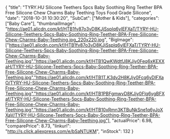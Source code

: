 {
	"title": "TYRY.HU Silicone Teethers 5pcs Baby Soothing Ring Teether BPA Free Silicone Chew Charms Baby Teething Toys Food Grade Silicone",
	"date": "2018-10-31 10:30:20",
	"SubCat": ["Mother & Kids"],
	"categories": ["Baby Care"],
	"thumbnailImage": "https://ae01.alicdn.com/kf/HTB1fv87o3vD8KJjSsplq6yIEFXaT/TYRY-HU-Silicone-Teethers-5pcs-Baby-Soothing-Ring-Teether-BPA-Free-Silicone-Chew-Charms-Baby-Teething.jpg_220x220.jpg",
	"BigImage": ["https://ae01.alicdn.com/kf/HTB1fv87o3vD8KJjSsplq6yIEFXaT/TYRY-HU-Silicone-Teethers-5pcs-Baby-Soothing-Ring-Teether-BPA-Free-Silicone-Chew-Charms-Baby-Teething.jpg","https://ae01.alicdn.com/kf/HTB1QwKWdtfJ8KJjy0Feq6xKEXXaH/TYRY-HU-Silicone-Teethers-5pcs-Baby-Soothing-Ring-Teether-BPA-Free-Silicone-Chew-Charms-Baby-Teething.jpg","https://ae01.alicdn.com/kf/HTB1T.K3dv2H8KJjy0Fcq6yDlFXaO/TYRY-HU-Silicone-Teethers-5pcs-Baby-Soothing-Ring-Teether-BPA-Free-Silicone-Chew-Charms-Baby-Teething.jpg","https://ae01.alicdn.com/kf/HTB1PBFgmwvD8KJjy0Flq6ygBFXaf/TYRY-HU-Silicone-Teethers-5pcs-Baby-Soothing-Ring-Teether-BPA-Free-Silicone-Chew-Charms-Baby-Teething.jpg","https://ae01.alicdn.com/kf/HTB10xRmn3KTBuNkSne1q6yJoXXaV/TYRY-HU-Silicone-Teethers-5pcs-Baby-Soothing-Ring-Teether-BPA-Free-Silicone-Chew-Charms-Baby-Teething.jpg"],
	"actualPrice": 6.98,
	"comparePrice": 8.73,
	"linkurl": "http://s.click.aliexpress.com/e/bSaNTUKM",
	"inStock": 132
}
